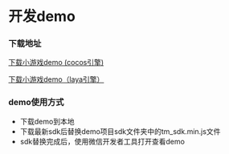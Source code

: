 # 开发demo

### **下载地址**

[下载小游戏demo \(cocos引擎\)](https://www.skysriver.com/tianmu_sdk/cocos_game/tm_sdk_demo)

[下载小游戏demo（laya引擎）](https://www.skysriver.com/tianmu_sdk/laya_game/tm_sdk_demo)

### **demo使用方式**

* 下载demo到本地
* 下载最新sdk后替换demo项目sdk文件夹中的tm\_sdk.min.js文件
* sdk替换完成后，使用微信开发者工具打开查看demo



